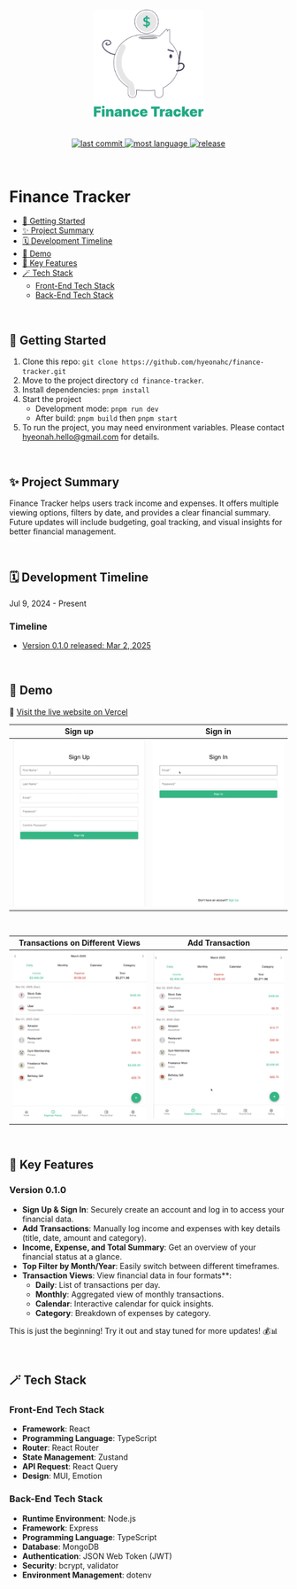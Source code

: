 <br/>

<div align="center"><a href="https://hyeonahc-finance-tracker.vercel.app/" target="_blank"><img src="./README-images/finance-tracker-logo-piggy.svg" width="200px"></div>

<br/>

<div align="center">

![last commit](https://img.shields.io/github/last-commit/hyeonahc/finance-tracker?color=green)
![most language](https://img.shields.io/github/languages/top/hyeonahc/finance-tracker)
[![release](https://img.shields.io/badge/release-v0.1.0-yellow)](https://github.com/https://github.com/hyeonahc/finance-tracker/tree/main)

</div>

<br/>

# Finance Tracker

- [🚀 Getting Started](#-getting-started)
- [✨ Project Summary](#-project-summary)
- [🗓 Development Timeline](#-development-timeline)
- [👀 Demo](#demo)
- [🔑 Key Features](#-key-features)
- [🪄 Tech Stack](#-tech-stack)
  - [Front-End Tech Stack](#front-end-tech-stack)
  - [Back-End Tech Stack](#back-end-tech-stack)

<br />

## 🚀 Getting Started

1. Clone this repo: `git clone https://github.com/hyeonahc/finance-tracker.git`
2. Move to the project directory `cd finance-tracker`.
3. Install dependencies: `pnpm install`
4. Start the project
   - Development mode: `pnpm run dev`
   - After build: `pnpm build` then `pnpm start`
5. To run the project, you may need environment variables. Please contact [hyeonah.hello@gmail.com](hyeonah.hello@gmail.com) for details.

<br />

## ✨ Project Summary

Finance Tracker helps users track income and expenses. It offers multiple viewing options, filters by date, and provides a clear financial summary. Future updates will include budgeting, goal tracking, and visual insights for better financial management.

<br />

## 🗓 Development Timeline

Jul 9, 2024 - Present

### **Timeline**

- [Version 0.1.0 released: Mar 2, 2025](https://github.com/hyeonahc/finance-tracker/releases/tag/v0.1.0)

<br />

## 👀 Demo

🔗 [Visit the live website on Vercel](https://hyeonahc-finance-tracker.vercel.app)

| Sign up                                 | Sign in                                 |
| --------------------------------------- | --------------------------------------- |
| ![1-signup](./README-images/signup.gif) | ![2-signin](./README-images/signin.gif) |

<br/>

| Transactions on Different Views       | Add Transaction                                           |
| ------------------------------------- | --------------------------------------------------------- |
| ![3-views](./README-images/views.gif) | ![4-add-transaction](./README-images/add-transaction.gif) |

<br/>

## 🔑 Key Features

### Version 0.1.0

- **Sign Up & Sign In**: Securely create an account and log in to access your financial data.
- **Add Transactions**: Manually log income and expenses with key details (title, date, amount and category).
- **Income, Expense, and Total Summary**: Get an overview of your financial status at a glance.
- **Top Filter by Month/Year**: Easily switch between different timeframes.
- **Transaction Views**: View financial data in four formats\*\*:
  - **Daily**: List of transactions per day.
  - **Monthly**: Aggregated view of monthly transactions.
  - **Calendar**: Interactive calendar for quick insights.
  - **Category**: Breakdown of expenses by category.

This is just the beginning! Try it out and stay tuned for more updates! 💰📊

<br/>

## 🪄 Tech Stack

### Front-End Tech Stack

- **Framework**: React
- **Programming Language**: TypeScript
- **Router**: React Router
- **State Management**: Zustand
- **API Request**: React Query
- **Design**: MUI, Emotion

### Back-End Tech Stack

- **Runtime Environment**: Node.js
- **Framework**: Express
- **Programming Language**: TypeScript
- **Database**: MongoDB
- **Authentication**: JSON Web Token (JWT)
- **Security**: bcrypt, validator
- **Environment Management**: dotenv
